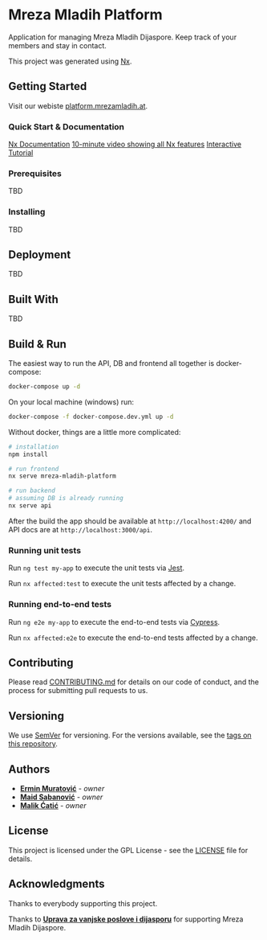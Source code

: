 # Mreza Mladih Platform

Application for managing Mreza Mladih Dijaspore. Keep track of your members and stay in contact.

This project was generated using [Nx](https://nx.dev).

## Getting Started

Visit our webiste [platform.mrezamladih.at](https://platform.mrezamladih.at/).

### Quick Start & Documentation

[Nx Documentation](https://nx.dev/angular)
[10-minute video showing all Nx features](https://nx.dev/angular/getting-started/what-is-nx)
[Interactive Tutorial](https://nx.dev/angular/tutorial/01-create-application)

### Prerequisites
TBD
### Installing
TBD
## Deployment
TBD
## Built With
TBD

## Build & Run
The easiest way to run the API, DB and frontend all together is docker-compose:
```bash
docker-compose up -d
```

On your local machine (windows) run:
```bash
docker-compose -f docker-compose.dev.yml up -d
```

Without docker, things are a little more complicated:

```bash
# installation
npm install

# run frontend
nx serve mreza-mladih-platform

# run backend
# assuming DB is already running
nx serve api
```

After the build the app should be available at `http://localhost:4200/` and API docs are at `http://localhost:3000/api`.

### Running unit tests

Run `ng test my-app` to execute the unit tests via [Jest](https://jestjs.io).

Run `nx affected:test` to execute the unit tests affected by a change.

### Running end-to-end tests

Run `ng e2e my-app` to execute the end-to-end tests via [Cypress](https://www.cypress.io).

Run `nx affected:e2e` to execute the end-to-end tests affected by a change.

## Contributing

Please read [CONTRIBUTING.md](CONTRIBUTING.md) for details on our code of conduct, and the process for submitting pull requests to us.

## Versioning

We use [SemVer](http://semver.org/) for versioning. For the versions available, see the [tags on this repository](https://github.com/ermin-muratovic/mreza-mladih-platform/tags). 

## Authors

* [**Ermin Muratović**](https://github.com/ermin-muratovic) - *owner*
* [**Maid Sabanović**](https://github.com/Maido47) - *owner*
* [**Malik Ćatić**]() - *owner*

## License

This project is licensed under the GPL License - see the [LICENSE](LICENSE) file for details.

## Acknowledgments

Thanks to everybody supporting this project.

Thanks to [**Uprava za vanjske poslove i dijasporu**](https://www.islamskazajednica.ba/adresar/uprave-rijaseta/uprava-za-vanjske-poslove-i-dijasporu) for supporting Mreza Mladih Dijaspore.
